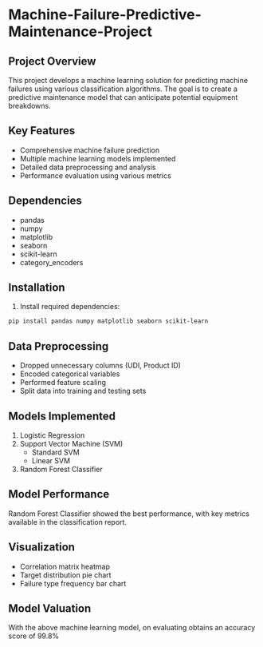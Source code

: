 # Machine-Failure-Predictive-Maintenance-Project

## Project Overview
This project develops a machine learning solution for predicting machine failures using various classification algorithms. The goal is to create a predictive maintenance model that can anticipate potential equipment breakdowns.

## Key Features
- Comprehensive machine failure prediction
- Multiple machine learning models implemented
- Detailed data preprocessing and analysis
- Performance evaluation using various metrics

## Dependencies
- pandas
- numpy
- matplotlib
- seaborn
- scikit-learn
- category_encoders

## Installation

1. Install required dependencies:
```bash
pip install pandas numpy matplotlib seaborn scikit-learn
```

## Data Preprocessing
- Dropped unnecessary columns (UDI, Product ID)
- Encoded categorical variables
- Performed feature scaling
- Split data into training and testing sets

## Models Implemented
1. Logistic Regression
2. Support Vector Machine (SVM)
   - Standard SVM
   - Linear SVM
3. Random Forest Classifier

## Model Performance
Random Forest Classifier showed the best performance, with key metrics available in the classification report.

## Visualization
- Correlation matrix heatmap
- Target distribution pie chart
- Failure type frequency bar chart

## Model Valuation 
With the above machine learning model, on evaluating obtains an accuracy score of 99.8%  
